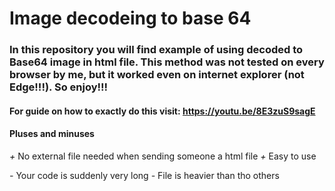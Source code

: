 # Image decodeing to base 64

### In this repository you will find example of using decoded to Base64 image in html file. This method was not tested on every browser by me, but it worked even on internet explorer (not Edge!!!). So enjoy!!!

#### For guide on how to exactly do this visit: https://youtu.be/8E3zuS9sagE


#### Pluses and minuses
*+* No external file needed when sending someone a html file
*+* Easy to use

*-* Your code is suddenly very long
*-* File is heavier than tho others
